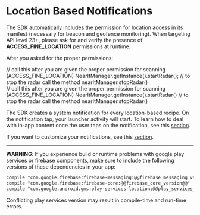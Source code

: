 # Location Based Notifications

The SDK automatically includes the permission for location access in its manifest (necessary for beacon and geofence monitoring). When targeting API level 23+, please ask for and verify the presence of **ACCESS_FINE_LOCATION** permissions at runtime.

After you asked for the proper permissions:

<div class="code-java">
// call this after you are given the proper permission for scanning (ACCESS_FINE_LOCATION)
NearItManager.getInstance().startRadar();
// to stop the radar call the method nearItManager.stopRadar()
</div>
<div class="code-kotlin">
// call this after you are given the proper permission for scanning (ACCESS_FINE_LOCATION)
NearItManager.getInstance().startRadar()
// to stop the radar call the method nearItManager.stopRadar()
</div>

The SDK creates a system notification for every location-based recipe. On the notification tap, your launcher activity will start.
To learn how to deal with in-app content once the user taps on the notification, see this [section](in-app-content.md).

If you want to customize your notifications, see this [section](custom-bkg-notification.md).

___
**WARNING**: If you experience build or runtime problems with google play services or firebase components, make sure to include the following versions of these dependencies in your app:
```xml
compile "com.google.firebase:firebase-messaging:@@firebase_messaging_version@@"
compile "com.google.firebase:firebase-core:@@firebase_core_version@@"
compile "com.google.android.gms:play-services-location:@@play_services_location@@"
```
Conflicting play services version may result in compile-time and run-time errors.
